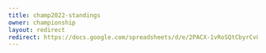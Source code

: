 ```yaml
---
title: champ2022-standings
owner: championship
layout: redirect
redirect: https://docs.google.com/spreadsheets/d/e/2PACX-1vRoSQtCbyrCv8yaI5s7YT1xW3ycxGLkZc4lWYIl0gdOd3yqLkA_MFnfBLFmFC19ZIrdUf6VQXactIj8/pubhtml
---
```


